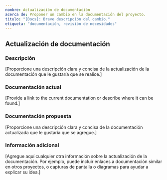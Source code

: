 ```yaml
---
nombre: Actualización de documentación
acerca de: Proponer un cambio en la documentación del proyecto.
titulo: "[Docs]: Breve descripción del cambio."
etiqueta: "documentación, revisión de necesidades"
---
```


## Actualización de documentación

### Descripción

[Proporcione una descripción clara y concisa de la actualización de la documentación que le gustaría que se realice.]

### Documentación actual

[Provide a link to the current documentation or describe where it can be found.]

### Documentación propuesta

[Proporcione una descripción clara y concisa de la documentación actualizada que le gustaría que se agregue.]

### Información adicional

[Agregue aquí cualquier otra información sobre la actualización de la documentación. Por ejemplo, puede incluir enlaces a documentación similar en otros proyectos, o capturas de pantalla o diagramas para ayudar a explicar su idea.]
